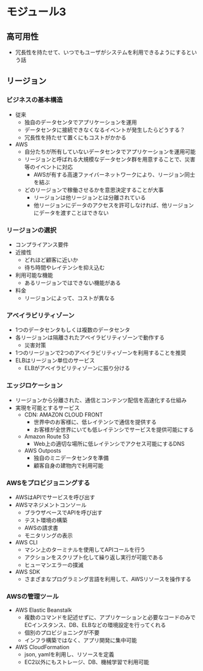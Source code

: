 # モジュール3
## 高可用性
- 冗長性を持たせて、いつでもユーザがシステムを利用できるようにするという話

## リージョン
### ビジネスの基本構造
- 従来
  - 独自のデータセンタでアプリケーションを運用
  - データセンタに接続できなくなるイベントが発生したらどうする？
  - 冗長性を持たせて置くにもコストがかかる
- AWS
  - 自分たちが所有していないデータセンタでアプリケーションを運用可能
  - リージョンと呼ばれる大規模なデータセンタ群を用意することで、災害等のイベントに対応
    - AWSが有する高速ファイバーネットワークにより、リージョン同士を結ぶ
  - どのリージョンで稼働させるかを意思決定することが大事
    - リージョンは他リージョンとは分離されている
    - 他リージョンにデータのアクセスを許可しなければ、他リージョンにデータを渡すことはできない

### リージョンの選択
- コンプライアンス要件
- 近接性
  - どれほど顧客に近いか
  - 待ち時間やレイテンシを抑え込む
- 利用可能な機能
  - あるリージョンではできない機能がある
- 料金
  - リージョンによって、コストが異なる

### アベイラビリティゾーン
- 1つのデータセンタもしくは複数のデータセンタ
- 各リージョンは隔離されたアベイラビリティゾーンで動作する
  - 災害対策
- 1つのリージョンで2つのアベイラビリティゾーンを利用することを推奨
- ELBはリージョン単位のサービス
  - ELBがアベイラビリティゾーンに振り分ける

### エッジロケーション
- リージョンから分離された、通信とコンテンツ配信を高速化する仕組み
- 実現を可能とするサービス
  - CDN: AMAZON CLOUD FRONT
    - 世界中のお客様に、低レイテンシで通信を提供する
    - お客様が全世界にいても低レイテンシでサービスを提供可能にする
  - Amazon Route 53
    - Web上の適切な場所に低レイテンシでアクセス可能にするDNS
  - AWS Outposts
    - 独自のミニデータセンタを準備
    - 顧客自身の建物内で利用可能
  
### AWSをプロビジョニングする
- AWSはAPIでサービスを呼び出す
- AWSマネジメントコンソール
  - ブラウザベースでAPIを呼び出す
  - テスト環境の構築
  - AWSの請求書
  - モニタリングの表示
- AWS CLI
  - マシン上のターミナルを使用してAPIコールを行う
  - アクションをスクリプト化して繰り返し実行が可能である
  - ヒューマンエラーの撲滅
- AWS SDK
  - さまざまなプログラミング言語を利用して、AWSリソースを操作する

### AWSの管理ツール
- AWS Elastic Beanstalk
  - 複数のコマンドを記述せずに、アプリケーションと必要なコードのみでECインスタンス、DB、ELBなどの環境設定を行ってくれる
  - 個別のプロビジョニングが不要
  - インフラ構築ではなく、アプリ開発に集中可能
- AWS CloudFormation
  - json, yamlを利用し、リソースを定義
  - EC2以外にもストレージ、DB、機械学習で利用可能